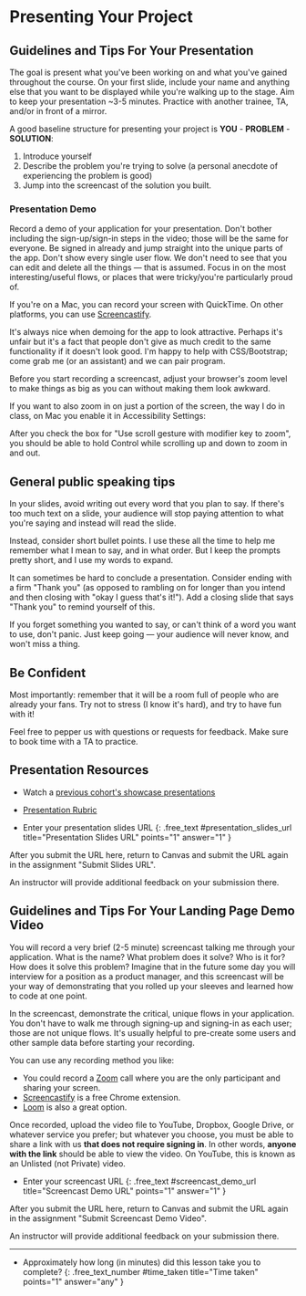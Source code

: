 # Presenting Your Project

<!-- TODO: intro -->

<!-- TODO: objectives -->

<!-- TODO: Timeline

maybe have them reference announcements or schedule for next showcase?

previous example
- July 31 + Aug 1: Rehearsals
- August 6+7: Final Presentations, Room 2032
- Wednesday August 14: Final Projects Due (Grading starts Monday August 19)
- Thursday, August 15, 3-7pm: The Showcase! Discovery Room. A science fair style demo where you can network and show off your project with co-workers, friends, and family.
- Friday, August 16, Turn in equipment
-->

## Guidelines and Tips For Your Presentation

The goal is present what you've been working on and what you've gained throughout the course. On your first slide, include your name and anything else that you want to be displayed while you're walking up to the stage. Aim to keep your presentation ~3-5 minutes. Practice with another trainee, TA, and/or in front of a mirror.

A good baseline structure for presenting your project is **YOU** - **PROBLEM** - **SOLUTION**:

1. Introduce yourself
2. Describe the problem you're trying to solve (a personal anecdote of experiencing the problem is good)
3. Jump into the screencast of the solution you built.

### Presentation Demo

<!-- TODO: add link to presentations that did this well -->
Record a demo of your application for your presentation. Don't bother including the sign-up/sign-in steps in the video; those will be the same for everyone. Be signed in already and jump straight into the unique parts of the app. Don't show every single user flow. We don't need to see that you can edit and delete all the things — that is assumed. Focus in on the most interesting/useful flows, or places that were tricky/you're particularly proud of.

<aside>

If you're on a Mac, you can record your screen with QuickTime. On other platforms, you can use [Screencastify](https://www.screencastify.com/).

</aside>

It's always nice when demoing for the app to look attractive. Perhaps it's unfair but it's a fact that people don't give as much credit to the same functionality if it doesn't look good. I'm happy to help with CSS/Bootstrap; come grab me (or an assistant) and we can pair program.

<aside>
<!-- zoom / accessibility -->

Before you start recording a screencast, adjust your browser's zoom level to make things as big as you can without making them look awkward.

If you want to also zoom in on just a portion of the screen, the way I do in class, on Mac you enable it in Accessibility Settings:

After you check the box for "Use scroll gesture with modifier key to zoom", you should be able to hold Control while scrolling up and down to zoom in and out.

</aside>

## General public speaking tips
In your slides, avoid writing out every word that you plan to say. If there's too much text on a slide, your audience will stop paying attention to what you're saying and instead will read the slide.

Instead, consider short bullet points. I use these all the time to help me remember what I mean to say, and in what order. But I keep the prompts pretty short, and I use my words to expand.

It can sometimes be hard to conclude a presentation. Consider ending with a firm "Thank you" (as opposed to rambling on for longer than you intend and then closing with "okay I guess that's it!"). Add a closing slide that says "Thank you" to remind yourself of this.

If you forget something you wanted to say, or can't think of a word you want to use, don't panic. Just keep going — your audience will never know, and won't miss a thing.

## Be Confident
Most importantly: remember that it will be a room full of people who are already your fans. Try not to stress (I know it's hard), and try to have fun with it!

Feel free to pepper us with questions or requests for feedback. Make sure to book time with a TA to practice.

## Presentation Resources

<!-- TODO: add more recordings of presentations -->
- Watch a [previous cohort's showcase presentations](https://www.youtube.com/watch?v=-qE2K8ThbRo)
- [Presentation Rubric](https://github.com/DPI-WE/rubric/blob/main/sdf/final-project/presentation.md)

- Enter your presentation slides URL
{: .free_text #presentation_slides_url title="Presentation Slides URL" points="1" answer="1" }

<div class="alert alert-danger mt-2">

After you submit the URL here, return to Canvas and submit the URL again in the assignment "Submit Slides URL".

An instructor will provide additional feedback on your submission there.

</div>

## Guidelines and Tips For Your Landing Page Demo Video

You will record a very brief (2-5 minute) screencast talking me through your application. What is the name? What problem does it solve? Who is it for? How does it solve this problem? Imagine that in the future some day you will interview for a position as a product manager, and this screencast will be your way of demonstrating that you rolled up your sleeves and learned how to code at one point.

In the screencast, demonstrate the critical, unique flows in your application. You don't have to walk me through signing-up and signing-in as each user; those are not unique flows. It's usually helpful to pre-create some users and other sample data before starting your recording.

You can use any recording method you like:

- You could record a [Zoom](https://zoom.us) call where you are the only participant and sharing your screen.
- [Screencastify](https://www.screencastify.com/) is a free Chrome extension.
- [Loom](https://www.loom.com/) is also a great option.

Once recorded, upload the video file to YouTube, Dropbox, Google Drive, or whatever service you prefer; but whatever you choose, you must be able to share a link with us **that does not require signing in**. In other words, **anyone with the link** should be able to view the video. On YouTube, this is known as an Unlisted (not Private) video.

- Enter your screencast URL
{: .free_text #screencast_demo_url title="Screencast Demo URL" points="1" answer="1" }

<div class="alert alert-danger mt-2">

After you submit the URL here, return to Canvas and submit the URL again in the assignment "Submit Screencast Demo Video".

An instructor will provide additional feedback on your submission there.

</div>

---

- Approximately how long (in minutes) did this lesson take you to complete?
{: .free_text_number #time_taken title="Time taken" points="1" answer="any" }
